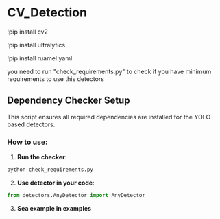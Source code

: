 # CV_Detection

!pip install cv2

!pip install ultralytics

!pip install ruamel.yaml

you need to run "check_requirements.py" to check if you have minimum requirements to use this detectors

## Dependency Checker Setup

This script ensures all required dependencies are installed for the YOLO-based detectors.

### How to use:

1. **Run the checker**:

```bash
python check_requirements.py
```

2. **Use detector in your code**:
```python
from detectors.AnyDetector import AnyDetector
```

3. **Sea example in examples**
```

```
